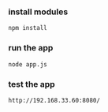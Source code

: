 ### install modules

    npm install

### run the app

    node app.js

### test the app

    http://192.168.33.60:8080/
